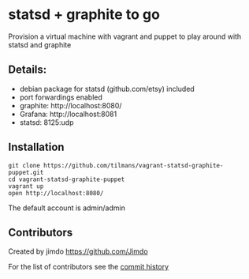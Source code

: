 # statsd + graphite to go

Provision a virtual machine with vagrant and puppet to play around with statsd and graphite

## Details:

 * debian package for statsd (github.com/etsy) included
 * port forwardings enabled
 * graphite: http://localhost:8080/
 * Grafana: http://localhost:8081
 * statsd: 8125:udp

## Installation

```
git clone https://github.com/tilmans/vagrant-statsd-graphite-puppet.git
cd vagrant-statsd-graphite-puppet
vagrant up
open http://localhost:8080/
```

The default account is admin/admin

## Contributors

Created by jimdo https://github.com/Jimdo

For the list of contributors see the [commit history](https://github.com/tilmans/vagrant-statsd-graphite-puppet/commits/master)
